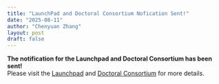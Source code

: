 ```yaml
---
title: "LaunchPad and Doctoral Consortium Nofication Sent!"
date: "2025-08-11"
author: "Chenyuan Zhang"
layout: post
draft: false
---
```



**The notification for the Launchpad and Doctoral Consortium has been sent!**  
Please visit the [Launchpad](/calls/lp_call) and [Doctoral Consortium](/calls/dc) for more details.
